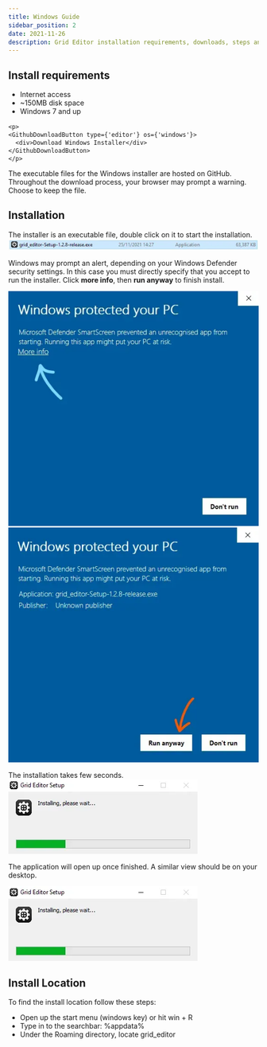 ```yaml
---
title: Windows Guide
sidebar_position: 2
date: 2021-11-26
description: Grid Editor installation requirements, downloads, steps and general know-how under Windows.
---
```


## Install requirements
- Internet access
- ~150MB disk space
- Windows 7 and up
```
<p>
<GithubDownloadButton type={'editor'} os={'windows'}>
  <div>Download Windows Installer</div>
</GithubDownloadButton>
</p>
```
The executable files for the Windows installer are hosted on GitHub. Throughout the download process, your browser may prompt a warning. Choose to keep the file.



## Installation
The installer is an executable file, double click on it to start the installation.
![windows install](./img/windows-editor-install-exe.png)

Windows may prompt an alert, depending on your Windows Defender security settings. In this case you must directly specify that you accept to run the installer. Click **more info**, then **run anyway** to finish install.

![windows error 1](./img/windows-editor-install-error-1.jpg)
![windows error 2](./img/windows-editor-install-error-2.png)

The installation takes few seconds.
![windows install](./img/windows-editor-install-load.png)

The application will open up once finished. A similar view should be on your desktop.

![windows install](./img/windows-editor-install-load.png)

## Install Location

To find the install location follow these steps:
- Open up the start menu (windows key) or hit win + R
- Type in to the searchbar: %appdata%
- Under the Roaming directory, locate grid_editor